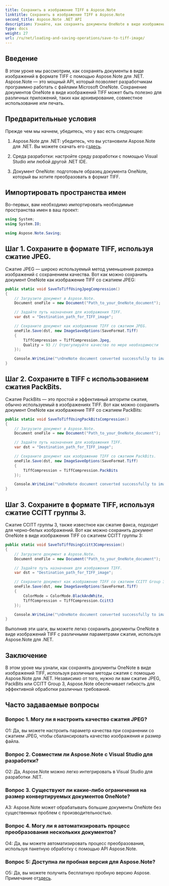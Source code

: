 ```yaml
---
title: Сохранить в изображение TIFF в Aspose.Note
linktitle: Сохранить в изображение TIFF в Aspose.Note
second_title: Aspose.Note .NET API
description: Узнайте, как сохранять документы OneNote в виде изображений TIFF с различными методами сжатия с помощью Aspose.Note для .NET.
type: docs
weight: 27
url: /ru/net/loading-and-saving-operations/save-to-tiff-image/
---
```

## Введение

В этом уроке мы рассмотрим, как сохранять документы в виде изображений в формате TIFF с помощью Aspose.Note для .NET. Aspose.Note — это мощный API, который позволяет разработчикам программно работать с файлами Microsoft OneNote. Сохранение документов OneNote в виде изображений TIFF может быть полезно для различных приложений, таких как архивирование, совместное использование или печать.

## Предварительные условия

Прежде чем мы начнем, убедитесь, что у вас есть следующее:

1.  Aspose.Note для .NET: убедитесь, что вы установили Aspose.Note для .NET. Вы можете скачать его с[здесь](https://releases.aspose.com/note/net/).

2. Среда разработки: настройте среду разработки с помощью Visual Studio или любой другой .NET IDE.

3. Документ OneNote: подготовьте образец документа OneNote, который вы хотите преобразовать в формат TIFF.

## Импортировать пространства имен

Во-первых, вам необходимо импортировать необходимые пространства имен в ваш проект:

```csharp
using System;
using System.IO;

using Aspose.Note.Saving;

```

## Шаг 1. Сохраните в формате TIFF, используя сжатие JPEG.

Сжатие JPEG — широко используемый метод уменьшения размера изображений с сохранением качества. Вот как можно сохранить документ OneNote как изображение TIFF со сжатием JPEG:

```csharp
public static void SaveToTiffUsingJpegCompression()
{
    // Загрузите документ в Aspose.Note.
    Document oneFile = new Document("Path_to_your_OneNote_document");

    // Задайте путь назначения для изображения TIFF.
    var dst = "Destination_path_for_TIFF_image";

    // Сохраните документ как изображение TIFF со сжатием JPEG.
    oneFile.Save(dst, new ImageSaveOptions(SaveFormat.Tiff)
    {
        TiffCompression = TiffCompression.Jpeg,
        Quality = 93 // Отрегулируйте качество по мере необходимости
    });

    Console.WriteLine("\nOneNote document converted successfully to image in TIFF format using JPEG compression.\nFile saved at " + dst);
}
```

## Шаг 2. Сохраните в TIFF с использованием сжатия PackBits.

Сжатие PackBits — это простой и эффективный алгоритм сжатия, обычно используемый в изображениях TIFF. Вот как можно сохранить документ OneNote как изображение TIFF со сжатием PackBits:

```csharp
public static void SaveToTiffUsingPackBitsCompression()
{
    // Загрузите документ в Aspose.Note.
    Document oneFile = new Document("Path_to_your_OneNote_document");

    // Задайте путь назначения для изображения TIFF.
    var dst = "Destination_path_for_TIFF_image";

    // Сохраните документ как изображение TIFF со сжатием PackBits.
    oneFile.Save(dst, new ImageSaveOptions(SaveFormat.Tiff)
    {
        TiffCompression = TiffCompression.PackBits
    });

    Console.WriteLine("\nOneNote document converted successfully to image in TIFF format using PackBits compression.\nFile saved at " + dst);
}
```

## Шаг 3. Сохраните в формате TIFF, используя сжатие CCITT группы 3.

Сжатие CCITT группы 3, также известное как сжатие факса, подходит для черно-белых изображений. Вот как можно сохранить документ OneNote в виде изображения TIFF со сжатием CCITT группы 3:

```csharp
public static void SaveToTiffUsingCcitt3Compression()
{
    // Загрузите документ в Aspose.Note.
    Document oneFile = new Document("Path_to_your_OneNote_document");

    // Задайте путь назначения для изображения TIFF.
    var dst = "Destination_path_for_TIFF_image";

    // Сохраните документ как изображение TIFF со сжатием CCITT Group 3.
    oneFile.Save(dst, new ImageSaveOptions(SaveFormat.Tiff)
    {
        ColorMode = ColorMode.BlackAndWhite,
        TiffCompression = TiffCompression.Ccitt3
    });

    Console.WriteLine("\nOneNote document converted successfully to image in TIFF format using CCITT Group 3 fax compression.\nFile saved at " + dst);
}
```

Выполнив эти шаги, вы можете легко сохранить документы OneNote в виде изображений TIFF с различными параметрами сжатия, используя Aspose.Note для .NET.

## Заключение

В этом уроке мы узнали, как сохранять документы OneNote в виде изображений TIFF, используя различные методы сжатия с помощью Aspose.Note для .NET. Независимо от того, нужно ли вам сжатие JPEG, PackBits или CCITT Group 3, Aspose.Note обеспечивает гибкость для эффективной обработки различных требований.

## Часто задаваемые вопросы

### Вопрос 1. Могу ли я настроить качество сжатия JPEG?

О1: Да, вы можете настроить параметр качества при сохранении со сжатием JPEG, чтобы сбалансировать качество изображения и размер файла.

### Вопрос 2. Совместим ли Aspose.Note с Visual Studio для разработки?

О2: Да, Aspose.Note можно легко интегрировать в Visual Studio для разработки .NET.

### Вопрос 3. Существуют ли какие-либо ограничения на размер конвертируемых документов OneNote?

A3: Aspose.Note может обрабатывать большие документы OneNote без существенных проблем с производительностью.

### Вопрос 4. Могу ли я автоматизировать процесс преобразования нескольких документов?

О4: Да, вы можете автоматизировать процесс преобразования, используя пакетную обработку с помощью API Aspose.Note.

### Вопрос 5: Доступна ли пробная версия для Aspose.Note?

 О5: Да, вы можете получить бесплатную пробную версию Aspose. Примечание от[здесь](https://releases.aspose.com/).